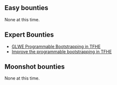 ## Easy bounties
None at this time.
## Expert Bounties
- [GLWE Programmable Bootstrapping in TFHE](GLWE_bootstrapping.md)
- [Improve the programmable bootstrapping in TFHE](speedup_pbs.md)
## Moonshot bounties
None at this time.
